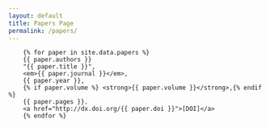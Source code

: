 ```yaml
---
layout: default
title: Papers Page
permalink: /papers/
---
```

       
        {% for paper in site.data.papers %}
        {{ paper.authors }}
        "{{ paper.title }}",
        <em>{{ paper.journal }}</em>,
        {{ paper.year }},
        {% if paper.volume %} <strong>{{ paper.volume }}</strong>,{% endif %}
        {{ paper.pages }}.
        <a href="http://dx.doi.org/{{ paper.doi }}">[DOI]</a>
        {% endfor %}